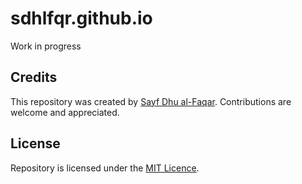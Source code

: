 # sdhlfqr.github.io

Work in progress 

## Credits

This repository was created by [Sayf Dhu al-Faqar](https://github.com/sdhlfqr).
Contributions are welcome and appreciated.

## License

Repository is licensed under the [MIT Licence](./LICENSE).

